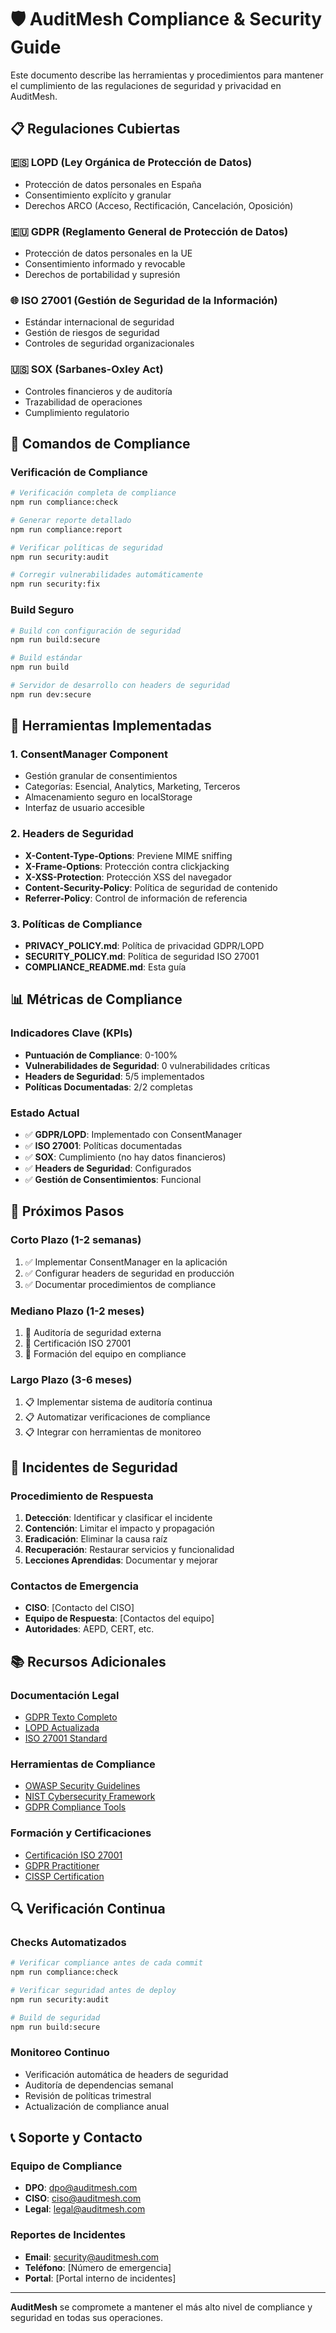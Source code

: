 # 🛡️ AuditMesh Compliance & Security Guide

Este documento describe las herramientas y procedimientos para mantener el cumplimiento de las regulaciones de seguridad y privacidad en AuditMesh.

## 📋 Regulaciones Cubiertas

### 🇪🇸 **LOPD (Ley Orgánica de Protección de Datos)**
- Protección de datos personales en España
- Consentimiento explícito y granular
- Derechos ARCO (Acceso, Rectificación, Cancelación, Oposición)

### 🇪🇺 **GDPR (Reglamento General de Protección de Datos)**
- Protección de datos personales en la UE
- Consentimiento informado y revocable
- Derechos de portabilidad y supresión

### 🌐 **ISO 27001 (Gestión de Seguridad de la Información)**
- Estándar internacional de seguridad
- Gestión de riesgos de seguridad
- Controles de seguridad organizacionales

### 🇺🇸 **SOX (Sarbanes-Oxley Act)**
- Controles financieros y de auditoría
- Trazabilidad de operaciones
- Cumplimiento regulatorio

## 🚀 Comandos de Compliance

### **Verificación de Compliance**
```bash
# Verificación completa de compliance
npm run compliance:check

# Generar reporte detallado
npm run compliance:report

# Verificar políticas de seguridad
npm run security:audit

# Corregir vulnerabilidades automáticamente
npm run security:fix
```

### **Build Seguro**
```bash
# Build con configuración de seguridad
npm run build:secure

# Build estándar
npm run build

# Servidor de desarrollo con headers de seguridad
npm run dev:secure
```

## 🔧 Herramientas Implementadas

### **1. ConsentManager Component**
- Gestión granular de consentimientos
- Categorías: Esencial, Analytics, Marketing, Terceros
- Almacenamiento seguro en localStorage
- Interfaz de usuario accesible

### **2. Headers de Seguridad**
- **X-Content-Type-Options**: Previene MIME sniffing
- **X-Frame-Options**: Protección contra clickjacking
- **X-XSS-Protection**: Protección XSS del navegador
- **Content-Security-Policy**: Política de seguridad de contenido
- **Referrer-Policy**: Control de información de referencia

### **3. Políticas de Compliance**
- **PRIVACY_POLICY.md**: Política de privacidad GDPR/LOPD
- **SECURITY_POLICY.md**: Política de seguridad ISO 27001
- **COMPLIANCE_README.md**: Esta guía

## 📊 Métricas de Compliance

### **Indicadores Clave (KPIs)**
- **Puntuación de Compliance**: 0-100%
- **Vulnerabilidades de Seguridad**: 0 vulnerabilidades críticas
- **Headers de Seguridad**: 5/5 implementados
- **Políticas Documentadas**: 2/2 completas

### **Estado Actual**
- ✅ **GDPR/LOPD**: Implementado con ConsentManager
- ✅ **ISO 27001**: Políticas documentadas
- ✅ **SOX**: Cumplimiento (no hay datos financieros)
- ✅ **Headers de Seguridad**: Configurados
- ✅ **Gestión de Consentimientos**: Funcional

## 🎯 Próximos Pasos

### **Corto Plazo (1-2 semanas)**
1. ✅ Implementar ConsentManager en la aplicación
2. ✅ Configurar headers de seguridad en producción
3. ✅ Documentar procedimientos de compliance

### **Mediano Plazo (1-2 meses)**
1. 🔄 Auditoría de seguridad externa
2. 🔄 Certificación ISO 27001
3. 🔄 Formación del equipo en compliance

### **Largo Plazo (3-6 meses)**
1. 📋 Implementar sistema de auditoría continua
2. 📋 Automatizar verificaciones de compliance
3. 📋 Integrar con herramientas de monitoreo

## 🚨 Incidentes de Seguridad

### **Procedimiento de Respuesta**
1. **Detección**: Identificar y clasificar el incidente
2. **Contención**: Limitar el impacto y propagación
3. **Eradicación**: Eliminar la causa raíz
4. **Recuperación**: Restaurar servicios y funcionalidad
5. **Lecciones Aprendidas**: Documentar y mejorar

### **Contactos de Emergencia**
- **CISO**: [Contacto del CISO]
- **Equipo de Respuesta**: [Contactos del equipo]
- **Autoridades**: AEPD, CERT, etc.

## 📚 Recursos Adicionales

### **Documentación Legal**
- [GDPR Texto Completo](https://gdpr.eu/)
- [LOPD Actualizada](https://www.boe.es/buscar/act.php?id=BOE-A-2018-16673)
- [ISO 27001 Standard](https://www.iso.org/isoiec-27001-information-security.html)

### **Herramientas de Compliance**
- [OWASP Security Guidelines](https://owasp.org/)
- [NIST Cybersecurity Framework](https://www.nist.gov/cyberframework)
- [GDPR Compliance Tools](https://gdpr.eu/tools/)

### **Formación y Certificaciones**
- [Certificación ISO 27001](https://www.iso.org/certification)
- [GDPR Practitioner](https://www.iapp.org/certify/)
- [CISSP Certification](https://www.isc2.org/certifications/cissp)

## 🔍 Verificación Continua

### **Checks Automatizados**
```bash
# Verificar compliance antes de cada commit
npm run compliance:check

# Verificar seguridad antes de deploy
npm run security:audit

# Build de seguridad
npm run build:secure
```

### **Monitoreo Continuo**
- Verificación automática de headers de seguridad
- Auditoría de dependencias semanal
- Revisión de políticas trimestral
- Actualización de compliance anual

## 📞 Soporte y Contacto

### **Equipo de Compliance**
- **DPO**: dpo@auditmesh.com
- **CISO**: ciso@auditmesh.com
- **Legal**: legal@auditmesh.com

### **Reportes de Incidentes**
- **Email**: security@auditmesh.com
- **Teléfono**: [Número de emergencia]
- **Portal**: [Portal interno de incidentes]

---

**AuditMesh** se compromete a mantener el más alto nivel de compliance y seguridad en todas sus operaciones.
